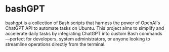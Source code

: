 # bashGPT
bashgpt is a collection of Bash scripts that harness the power of OpenAI's ChatGPT API to automate tasks on Ubuntu. This project aims to simplify and accelerate daily tasks by integrating ChatGPT into custom Bash commands—perfect for developers, system administrators, or anyone looking to streamline operations directly from the terminal.
